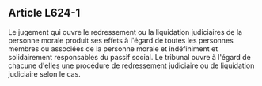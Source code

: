Article L624-1
----
Le jugement qui ouvre le redressement ou la liquidation judiciaires de la
personne morale produit ses effets à l'égard de toutes les personnes membres ou
associées de la personne morale et indéfiniment et solidairement responsables du
passif social. Le tribunal ouvre à l'égard de chacune d'elles une procédure de
redressement judiciaire ou de liquidation judiciaire selon le cas.
